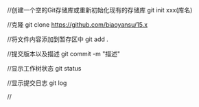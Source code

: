 //创建一个空的Git存储库或重新初始化现有的存储库
git init xxx(库名)

//克隆
git clone https://github.com/biaoyansu/15.x

//将文件内容添加到暂存区中
git add .

//提交版本以及描述
git commit -m "描述"

//显示工作树状态
git status

//显示提交日志
git log

//

